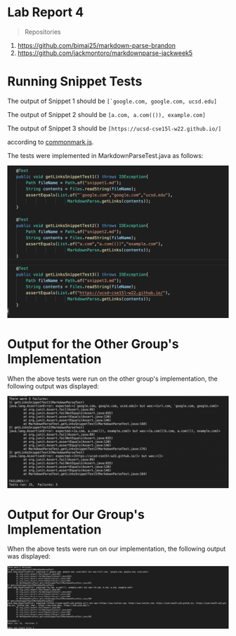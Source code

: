 # Lab Report 4

> Repositories
1. https://github.com/bimai25/markdown-parse-brandon
2. https://github.com/jackmontoro/markdownparse-jackweek5
# Running Snippet Tests

The output of Snippet 1 should be ```[`google.com, google.com, ucsd.edu]```

The output of Snippet 2 should be ```[a.com, a.com(()), example.com]```

The output of Snippet 3 should be ```[https://ucsd-cse15l-w22.github.io/]```

according to [commonmark.js](https://spec.commonmark.org/dingus/).

The tests were implemented in MarkdownParseTest.java as follows:

![SnippetTests](SnippetTests.png)

# Output for the Other Group's Implementation

When the above tests were run on the other group's implementation, the following output was displayed:

![OtherTest](OtherTest.png)

# Output for Our Group's Implementation

When the above tests were run on our implementation, the following output was displayed:

![OurTest](OurTest.png)

